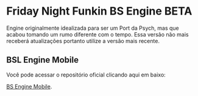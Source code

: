 # Friday Night Funkin BS Engine BETA
Engine originalmente idealizada para ser um Port da Psych, mas que acabou tomando um rumo diferente com o tempo. Essa versão não mais receberá atualizações portanto utilize a versão mais recente.

## BSL Engine Mobile
Você pode acessar o repositório oficial clicando aqui em baixo:

[BS Engine Mobile](https://github.com/MatheusSilver/BS-Engine-Mobile).
